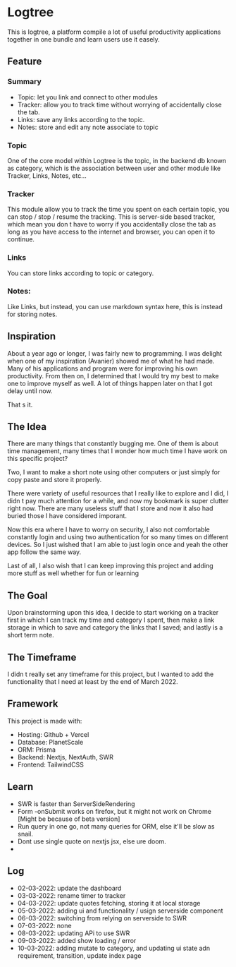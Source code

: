 # Logtree

This is logtree, a platform compile a lot of useful productivity applications together in one bundle and learn users use it easely.

## Feature

### Summary

- Topic: let you link and connect to other modules
- Tracker: allow you to track time without worrying of accidentally close the tab.
- Links: save any links according to the topic.
- Notes: store and edit any note associate to topic

### Topic

One of the core model within Logtree is the topic, in the backend db known as category, which is the association between user and other module like Tracker, Links, Notes, etc...

### Tracker

This module allow you to track the time you spent on each certain topic, you can stop / stop / resume the tracking. This is server-side based tracker, which mean you don t have to worry if you accidentally close the tab as long as you have access to the internet and browser, you can open it to continue.

### Links

You can store links according to topic or category.

### Notes:

Like Links, but instead, you can use markdown syntax here, this is instead for storing notes.

## Inspiration

About a year ago or longer, I was fairly new to programming. I was delight when one of my inspiration (Avanier) showed me of what he had made. Many of his applications and program were for improving his own productivity. From then on, I determined that I would try my best to make one to improve myself as well. A lot of things happen later on that I got delay until now.

That s it.

## The Idea

There are many things that constantly bugging me. One of them is about time management, many times that I wonder how much time I have work on this specific project?

Two, I want to make a short note using other computers or just simply for copy paste and store it properly.

There were variety of useful resources that I really like to explore and I did, I didn t pay much attention for a while, and now my bookmark is super clutter right now. There are many useless stuff that I store and now it also had buried those I have considered imporant.

Now this era where I have to worry on security, I also not comfortable constantly login and using two authentication for so many times on different devices. So I just wished that I am able to just login once and yeah the other app follow the same way.

Last of all, I also wish that I can keep improving this project and adding more stuff as well whether for fun or learning

## The Goal

Upon brainstorming upon this idea, I decide to start working on a tracker first in which I can track my time and category I spent, then make a link storage in which to save and category the links that I saved; and lastly is a short term note.

## The Timeframe

I didn t really set any timeframe for this project, but I wanted to add the functionality that I need at least by the end of March 2022.


## Framework

This project is made with:
- Hosting: Github + Vercel
- Database: PlanetScale
- ORM: Prisma
- Backend: Nextjs, NextAuth, SWR
- Frontend: TailwindCSS

## Learn

- SWR is faster than ServerSideRendering
- Form -onSubmit works on firefox, but it might not work on Chrome [Might be because of beta version]
- Run query in one go, not many queries for ORM, else it'll be slow as snail.
- Dont use single quote on nextjs jsx, else ure doom.
-


## Log

- 02-03-2022: update the dashboard
- 03-03-2022: rename timer to tracker
- 04-03-2022: update quotes fetching, storing it at local storage
- 05-03-2022: adding ui and functionality / usign serverside component
- 06-03-2022: switching from relying on serverside to SWR
- 07-03-2022: none
- 08-03-2022: updating APi to use SWR
- 09-03-2022: added show loading / error 
- 10-03-2022: adding mutate to category, and updating ui state adn requirement, transition, update index page
